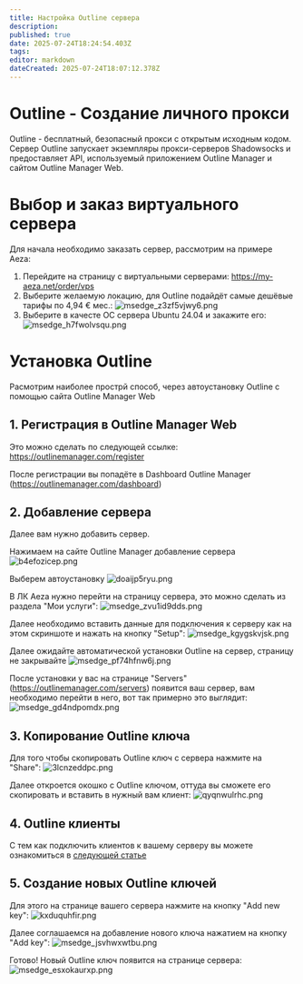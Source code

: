 ```yaml
---
title: Настройка Outline сервера
description: 
published: true
date: 2025-07-24T18:24:54.403Z
tags: 
editor: markdown
dateCreated: 2025-07-24T18:07:12.378Z
---
```


# Outline - Создание личного прокси

Outline - бесплатный, безопасный прокси с открытым исходным кодом. Сервер Outline запускает экземпляры прокси-серверов Shadowsocks и предоставляет API, используемый приложением Outline Manager и сайтом Outline Manager Web.

# Выбор и заказ виртуального сервера

Для начала необходимо заказать сервер, рассмотрим на примере Aeza:

1. Перейдите на страницу с виртуальными серверами: <https://my-aeza.net/order/vps>
2. Выберите желаемую локацию, для Outline подайдёт самые дешёвые тарифы по 4,94 € мес.:
![msedge_z3zf5vjwy6.png](/outline/msedge_z3zf5vjwy6.png)
3. Выберите в качесте ОС сервера Ubuntu 24.04 и закажите его:
![msedge_h7fwolvsqu.png](/outline/msedge_h7fwolvsqu.png)

# Установка Outline

Расмотрим наиболее прострй способ, через автоустановку Outline с помощью сайта Outline Manager Web

## 1. Регистрация в Outline Manager Web

Это можно сделать по следующей ссылке: <https://outlinemanager.com/register>

После регистрации вы попадёте в Dashboard Outline Manager (<https://outlinemanager.com/dashboard>)

## 2. Добавление сервера

Далее вам нужно добавить сервер.

Нажимаем на сайте Outline Manager добавление сервера
![b4efozicep.png](/outline/b4efozicep.png)

Выберем автоустановку
![doaijp5ryu.png](/outline/doaijp5ryu.png)

В ЛК Aeza нужно перейти на страницу сервера, это можно сделать из раздела "Мои услуги":
![msedge_zvu1id9dds.png](/outline/msedge_zvu1id9dds.png)

Далее необходимо вставить данные для подключения к серверу как на этом скриншоте и нажать на кнопку "Setup":
![msedge_kgygskvjsk.png](/outline/msedge_kgygskvjsk.png)

Далее ожидайте автоматической установки Outline на сервер, страницу не закрывайте
![msedge_pf74hfnw6j.png](/outline/msedge_pf74hfnw6j.png)

После установки у вас на странице "Servers" (<https://outlinemanager.com/servers>) появится ваш сервер, вам необходимо перейти в него, вот так примерно это выглядит:
![msedge_gd4ndpomdx.png](/outline/msedge_gd4ndpomdx.png)

## 3. Копирование Outline ключа

Для того чтобы скопировать Outline ключ с сервера нажмите на "Share":
![3lcnzeddpc.png](/outline/3lcnzeddpc.png)

Далее откроется окошко с Outline ключом, оттуда вы сможете его скопировать и вставить в нужный вам клиент:
![qyqnwulrhc.png](/outline/qyqnwulrhc.png)

## 4. Outline клиенты

С тем как подключить клиентов к вашему серверу вы можете ознакомиться в [следующей статье](https://wiki.yukikras.net/ru/nastroikavpn)

## 5. Создание новых Outline ключей

Для этого на странице вашего сервера нажмите на кнопку "Add new key":
![kxduquhfir.png](/outline/kxduquhfir.png)

Далее соглашаемся на добавление нового ключа нажатием на кнопку "Add key":
![msedge_jsvhwxwtbu.png](/outline/msedge_jsvhwxwtbu.png)

Готово! Новый Outline ключ появится на странице сервера:
![msedge_esxokaurxp.png](/outline/msedge_esxokaurxp.png)
